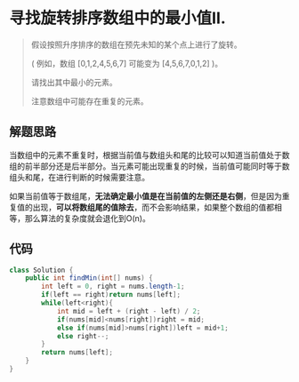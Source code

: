 # 寻找旋转排序数组中的最小值Ⅱ.

> 假设按照升序排序的数组在预先未知的某个点上进行了旋转。
>
> ( 例如，数组 [0,1,2,4,5,6,7] 可能变为 [4,5,6,7,0,1,2] )。
>
> 请找出其中最小的元素。
>
> 注意数组中可能存在重复的元素。

## 解题思路

当数组中的元素不重复时，根据当前值与数组头和尾的比较可以知道当前值处于数组的前半部分还是后半部分。当元素可能出现重复的时候，当前值可能同时等于数组头和尾，在进行判断的时候需要注意。

如果当前值等于数组尾，**无法确定最小值是在当前值的左侧还是右侧**，但是因为重复值的出现，**可以将数组尾的值除去**，而不会影响结果，如果整个数组的值都相等，那么算法的复杂度就会退化到O(n)。

## 代码

```java
class Solution {
    public int findMin(int[] nums) {
        int left = 0, right = nums.length-1;
        if(left == right)return nums[left];
        while(left<right){
            int mid = left + (right - left) / 2;
            if(nums[mid]<nums[right])right = mid;
            else if(nums[mid]>nums[right])left = mid+1;
            else right--;
        }
        return nums[left];
    }
}
```



